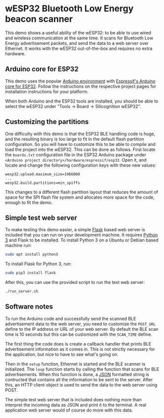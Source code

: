 # wESP32 Bluetooth Low Energy beacon scanner

This demo shows a useful ability of the wESP32: to be able to use wired and wireless communication at the same time.  It scans for Bluetooth Low Energy advertisement packets, and send the data to a web server over Ethernet.  It works with the wESP32 out-of-the-box and requires no extra hardware.

## Arduino core for ESP32

This demo uses the popular [Arduino environment](https://www.arduino.cc/en/Main/Software) with [Espressif's Arduino core for ESP32](https://github.com/espressif/arduino-esp32).  Follow the instructions on the respective project pages for installation instructions for your platform.

When both Arduino and the ESP32 tools are installed, you should be able to select the wESP32 under "Tools -> Board -> Silicognition wESP32".

## Customizing the partitions

One difficulty with this demo is that the ESP32 BLE handling code is huge, and the resulting binary is too large to fit in the default flash partition configuration.  So you will have to customize this to be able to compile and load the project into the wESP32.  This can be done as follows.  First locate the `boards.txt` configuration file in the ESP32 Arduino package under `<Arduino project directory>/hardware/espressif/esp32`.  Open it, and locate and change the following configuration keys with these new values:

```
wesp32.upload.maximum_size=1966080
...
wesp32.build.partitions=min_spiffs
```

This changes to a different flash partition layout that reduces the amount of space for the SPI flash file system and allocates more space for the code, enough to fit the demo.

## Simple test web server

To make testing this demo easier, a simple [Flask](http://flask.pocoo.org/) based web server is included that you can run on your development machine.  It requires [Python 3](https://www.python.org/) and Flask to be installed.  To install Python 3 on a Ubuntu or Debian based machine run:

```sh
sudo apt install python3
```

To install Flask for Python 3, run:

```sh
sudo pip3 install flask
```

After this, you can use the provided script to run the test web server:

```sh
./run_server.sh
```

## Software notes

To run the Arduino code and successfully send the scanned BLE advertisement data to the web server, you need to customize the `POST_URL` define to the IP address or URL of your web server.  By default the BLE scan time is 10 seconds but this can be customized with the `SCAN_TIME` define.

The first thing the code does is create a callback handler that prints BLE advertisement information as it comes in.  This is not strictly necessary for the application, but nice to have to see what's going on.

Then in the `setup` function, Ethernet is started and the BLE scanner is initialized.  The `loop` function starts by calling the function that scans for BLE advertisements.  When this function is done, a [JSON](https://www.json.org/) formatted string is contructed that contains all the information to be sent to the server.  After this, an HTTP client object is used to send the data to the web server using POST.

The simple test web server that is included does nothing more than interpret the incoming data as JSON and print it to the terminal.  A real application web server would of course do more with this data.
